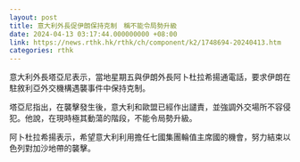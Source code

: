 ```yaml
---
layout: post
title: 意大利外長促伊朗保持克制　稱不能令局勢升級
date: 2024-04-13 03:17:44.000000000 +08:00
link: https://news.rthk.hk/rthk/ch/component/k2/1748694-20240413.htm
categories: rthk
---
```


意大利外長塔亞尼表示，當地星期五與伊朗外長阿卜杜拉希揚通電話，要求伊朗在駐敘利亞外交機構遇襲事件中保持克制。

塔亞尼指出，在襲擊發生後，意大利和歐盟已經作出譴責，並強調外交場所不容侵犯。他說，在現時極其動蕩的階段，不能令局勢升級。

阿卜杜拉希揚表示，希望意大利利用擔任七國集團輪值主席國的機會，努力結束以色列對加沙地帶的襲擊。

